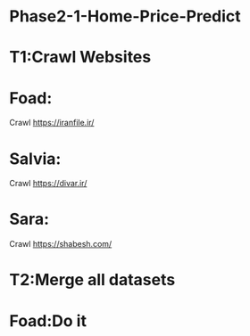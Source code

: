 # Phase2-1-Home-Price-Predict
# T1:Crawl Websites
# Foad: 
Crawl https://iranfile.ir/
# Salvia:
Crawl https://divar.ir/
# Sara:
Crawl https://shabesh.com/

# T2:Merge all datasets
# Foad:Do it
